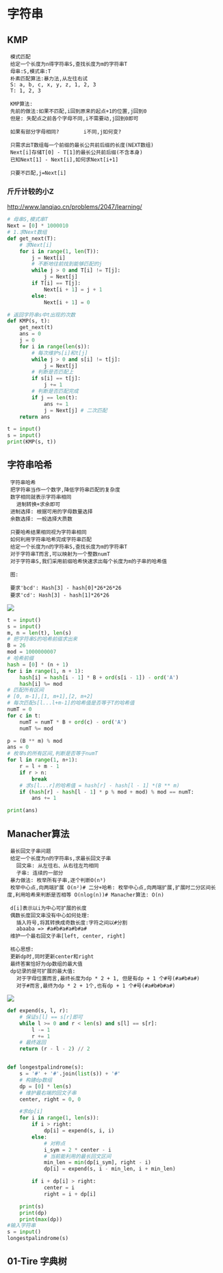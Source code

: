 # 字符串

## KMP 

	 模式匹配  
	 给定一个长度为n得字符串S,查找长度为m的字符串T  
	 母串:S,模式串:T  
	 朴素匹配算法:暴力法,从左往右试  
	 S: a, b, c, x, y, z, 1, 2, 3  
	 T: 1, 2, 3

	 KMP算法:  
	 先前的做法:如果不匹配,i回到原来的起点+1的位置,j回到0  
	 但是: 失配点之前各个字母不同,i不需要动,j回到0即可  
	 
	 如果有部分字母相同?        i不同,j如何变?  
	 
	 只需求出T数组每一个前缀的最长公共前后缀的长度(NEXT数组)  
	 Next[i]存储T[0] - T[1]的最长公共前后缀(不含本身)  
	 已知Next[1] - Next[i],如何求Next[i+1]
	 
	 只要不匹配,j=Next[i]

### 斤斤计较的小Z
http://www.lanqiao.cn/problems/2047/learning/

```python
# 母串S,模式串T
Next = [0] * 1000010
# 1.求Next数组
def get_next(T):
    # 求Next[i]
    for i in range(1, len(T)):
        j = Next[i]
        # 不断地往前找到能够匹配的j
        while j > 0 and T[i] != T[j]:
            j = Next[j]
        if T[i] == T[j]:
            Next[i + 1] = j + 1
        else:
            Next[i + 1] = 0

# 返回字符串s中t出现的次数
def KMP(s, t):
    get_next(t)
    ans = 0
    j = 0
    for i in range(len(s)):
        # 每次维护s[i]和t[j]
        while j > 0 and s[i] != t[j]:
            j = Next[j]
        # 判断是否匹配上
        if s[i] == t[j]:
            j += 1
        # 判断是否匹配完成
        if j == len(t):
            ans += 1
            j = Next[j] # 二次匹配
    return ans

t = input()
s = input()
print(KMP(s, t))
```

## 字符串哈希

	 字符串哈希  
	 把字符串当作一个数字,降低字符串匹配的复杂度  
	 数字相同就表示字符串相同  
	   进制转换+求余即可  
	 进制选择: 根据可用的字母数量选择  
	 余数选择: 一般选择大质数  
	 
	 只要哈希结果相同视为字符串相同  
	 如何利用字符串哈希完成字符串匹配  
	 给定一个长度为n的字符串S,查找长度为m的字符串T  
	 对于字符串T而言,可以映射为一个整数numT  
	 对于字符串S,我们采用前缀哈希快速求出每个长度为m的子串的哈希值  
 
	 图:
	   
	 要求'bcd': Hash[3] - hash[0]*26*26*26  
	 要求'cd': Hash[3] - hash[1]*26*26

![](https://img-blog.csdnimg.cn/direct/ec47c3195ede44639960d27900530d95.png)

```python
t = input()
s = input()
m, n = len(t), len(s)
# 把字符串S的哈希前缀求出来
B = 26
mod = 1000000007
# 哈希前缀
hash = [0] * (n + 1)
for i in range(1, n + 1):
    hash[i] = hash[i - 1] * B + ord(s[i - 1]) - ord('A')
    hash[i] %= mod
# 匹配所有区间
# [0, m-1],[1, m+1],[2, m+2]
# 每次匹配s[l...l+m-1]的哈希值是否等于T的哈希值
numT = 0
for c in t:
    numT = numT * B + ord(c) - ord('A')
    numT %= mod

p = (B ** m) % mod
ans = 0
# 枚举s的所有区间,判断是否等于numT
for l in range(1, n+1):
    r = l + m - 1
    if r > n:
        break
    # 求s[l...r]的哈希值 = hash[r] - hash[l - 1] *(B ** m)
    if (hash[r] - hash[l - 1] * p % mod + mod) % mod == numT:
        ans += 1

print(ans)

```

## Manacher算法

	 最长回文子串问题  
	 给定一个长度为n的字符串s,求最长回文子串  
	   回文串: 从左往右、从右往左均相同  
	   子串: 连续的一部分  
	 暴力做法: 枚举所有子串,逐个判断O(n³)  
	 枚举中心点,向两端扩展 O(n²)# 二分+哈希: 枚举中心点,向两端扩展,扩展时二分区间长度,利用哈希来判断是否相等 O(nlog(n))# Manacher算法: O(n)  
  
	 d[i]表示以i为中心可扩展的长度  
	 偶数长度回文串没有中心如何处理:  
	   插入符号,将其转换成奇数长度:字符之间以#分割  
	   abaaba => #a#b#a#a#b#a#  
	 维护一个最右回文子串[left, center, right]  
  
	 核心思想:  
	 更新dp时,同时更新center和right  
	 最终答案恰好为dp数组的最大值  
	 dp记录的是可扩展的最大值:  
	   对于字母位置而言,最终长度为dp * 2 + 1, 但是有dp + 1 个#号(#a#b#a#)  
	   对于#而言,最终为dp * 2 + 1个,也有dp + 1 个#号(#a#b#b#a#)

![](https://img-blog.csdnimg.cn/direct/3343a336e42d4d24be29b276a15b01f7.png)

```python
def expend(s, l, r):
    # 保证s[l] == s[r]即可
    while l >= 0 and r < len(s) and s[l] == s[r]:
        l -= 1
        r += 1
    # 最终返回
    return (r - l - 2) // 2


def longestpalindrome(s):
    s = '#' + '#'.join(list(s)) + '#'
    # 构建dp数组
    dp = [0] * len(s)
    # 维护最右端的回文子串
    center, right = 0, 0

    #求dp[i]
    for i in range(1, len(s)):
        if i > right:
            dp[i] = expend(s, i, i)
        else:
            # 对称点
            i_sym = 2 * center - i
            # 当前能利用的最长回文区间
            min_len = min(dp[i_sym], right - i)
            dp[i] = expend(s, i - min_len, i + min_len)

        if i + dp[i] > right:
            center = i
            right = i + dp[i]

    print(s)
    print(dp)
    print(max(dp))
#输入字符串
s = input()
longestpalindrome(s)
```

## 01-Tire 字典树
